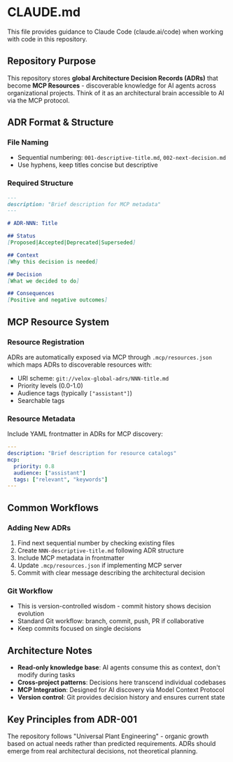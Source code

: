 # CLAUDE.md

This file provides guidance to Claude Code (claude.ai/code) when working with code in this repository.

## Repository Purpose

This repository stores **global Architecture Decision Records (ADRs)** that become **MCP Resources** - discoverable knowledge for AI agents across organizational projects. Think of it as an architectural brain accessible to AI via the MCP protocol.

## ADR Format & Structure

### File Naming
- Sequential numbering: `001-descriptive-title.md`, `002-next-decision.md`
- Use hyphens, keep titles concise but descriptive

### Required Structure
```markdown
---
description: "Brief description for MCP metadata"
---

# ADR-NNN: Title

## Status
[Proposed|Accepted|Deprecated|Superseded]

## Context
[Why this decision is needed]

## Decision
[What we decided to do]

## Consequences
[Positive and negative outcomes]
```

## MCP Resource System

### Resource Registration
ADRs are automatically exposed via MCP through `.mcp/resources.json` which maps ADRs to discoverable resources with:
- URI scheme: `git://velox-global-adrs/NNN-title.md`
- Priority levels (0.0-1.0)
- Audience tags (typically `["assistant"]`)
- Searchable tags

### Resource Metadata
Include YAML frontmatter in ADRs for MCP discovery:
```yaml
---
description: "Brief description for resource catalogs"
mcp:
  priority: 0.8
  audience: ["assistant"] 
  tags: ["relevant", "keywords"]
---
```

## Common Workflows

### Adding New ADRs
1. Find next sequential number by checking existing files
2. Create `NNN-descriptive-title.md` following ADR structure
3. Include MCP metadata in frontmatter
4. Update `.mcp/resources.json` if implementing MCP server
5. Commit with clear message describing the architectural decision

### Git Workflow
- This is version-controlled wisdom - commit history shows decision evolution
- Standard Git workflow: branch, commit, push, PR if collaborative
- Keep commits focused on single decisions

## Architecture Notes

- **Read-only knowledge base**: AI agents consume this as context, don't modify during tasks
- **Cross-project patterns**: Decisions here transcend individual codebases
- **MCP Integration**: Designed for AI discovery via Model Context Protocol
- **Version control**: Git provides decision history and ensures current state

## Key Principles from ADR-001
The repository follows "Universal Plant Engineering" - organic growth based on actual needs rather than predicted requirements. ADRs should emerge from real architectural decisions, not theoretical planning.